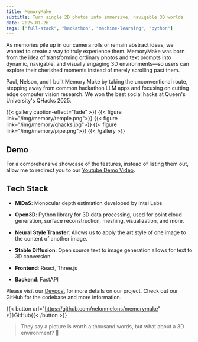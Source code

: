 ```yaml
---
title: MemoryMake
subtitle: Turn single 2D photos into immersive, navigable 3D worlds
date: 2025-01-26
tags: ["full-stack", "hackathon", "machine-learning", "python"]
---
```


As memories pile up in our camera rolls or remain abstract ideas, we wanted to create a way to truly experience them. MemoryMake was born from the idea of transforming ordinary photos and text prompts into dynamic, navigable, and visually engaging 3D environments—so users can explore their cherished moments instead of merely scrolling past them.

Paul, Nelson, and I built Memory Make by taking the unconventional route, stepping away from common hackathon LLM apps and focusing on cutting edge computer vision research. We won the best social hacks at Queen's University's QHacks 2025.

{{< gallery caption-effect="fade" >}}
{{< figure link="/img/memory/temple.png">}}
{{< figure link="/img/memory/qhacks.jpg">}}
{{< figure link="/img/memory/pipe.png">}}
{{< /gallery >}}

<!--more-->

## Demo

For a comprehensive showcase of the features, instead of listing them out, allow me to redirect you to our [Youtube Demo Video](https://youtu.be/Lyfvt5-SsFA).

## Tech Stack

- **MiDaS**: Monocular depth estimation developed by Intel Labs.

- **Open3D**: Python library for 3D data processing, used for point cloud generation, surface reconstruction, meshing, visualization, and more.

- **Neural Style Transfer**: Allows us to apply the art style of one image to the content of another image.

- **Stable Diffusion**: Open source text to image generation allows for text to 3D conversion.

- **Frontend**: React, Three.js

- **Backend**: FastAPI

Please visit our [Devpost](https://devpost.com/software/memorymake) for more details on our project. Check out our GitHub for the codebase and more information.

{{< button url="https://github.com/nelonmelons/memorymake" >}}GitHub{{< /button >}}

> They say a picture is worth a thousand words, but what about a 3D environment? 🤔
